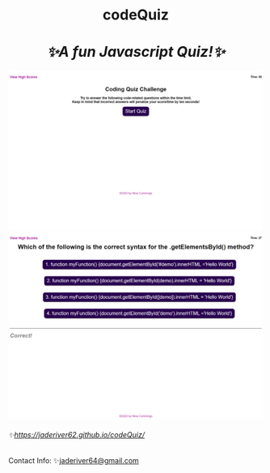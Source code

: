 # <div align="center">codeQuiz</div>
# <div align="center">*:sparkles:A fun Javascript Quiz!:sparkles:*</div>



![Screenshot](https://github.com/jaderiver62/codeQuiz/blob/main/assets/images/codeQuizsrcsht1.png?raw=true)
![Screenshot](https://github.com/jaderiver62/codeQuiz/blob/main/assets/images/codeQuizsrcsht2.png?raw=true)

###### :sparkles:https://jaderiver62.github.io/codeQuiz/

Contact Info:
:sparkles:[jaderiver64@gmail.com](mailto:jaderiver64@gmail.com)